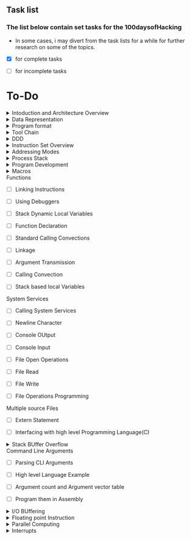 ## Task list
### The list below contain set tasks for the 100daysofHacking
- In some cases, i may divert from the task lists for a while for further research on some of the topics.

-  [x] for complete tasks  

-  [ ] for incomplete tasks

# To-Do
<details>
  <summary>Intoduction and Architecture Overview</summary>

 - [ ] Prequisites

 - [ ] Architecture Overview

 - [ ] CPU

 - [ ] Main Memory

 - [ ] Memory Layout

 - [ ] Memory Hierachy

</details>
<details>
  <summary>Data Representation</summary>

  - [ ] Integer Representation

  - [ ] Unsigned and Unsigned Edition

  - [ ] Floating point Representation

  - [ ] Characters and strings

</details>
<details>
  <summary>Program format</summary>

 - [ ] Comments

 - [ ] Numeric Values

 - [ ] Defining Constants

 - [ ] Data Sections

 - [ ] BSS Section

 - [ ] Text Section

 - [ ] Example programs

</details>
<details>
  <summary>Tool Chain</summary>

  - [ ] Assemble/Link/Load Overview

  - [ ] Assembler

  - [ ] Linker

  - [ ] Assemble/Link Scripts

  - [ ] Loader

  - [ ] Debugger

</details>
<details>
  <summary>DDD</summary>

  - [ ] Starting DDD

  - [ ] Program execution with DDD

</details>
<details>
  <summary>Instruction Set Overview</summary>

  - [ ] Notation Convections

    - [ ] Data Movement

    - [ ] Addresses and Values

  - [ ] Conversion Instructions

      - [ ] Narrowing Conversions

      - [ ] Widening Convections

      - [ ] Unsigned Conversions

  - [ ] Integer Arithmetic Instructions

  - [ ] Logic Instructions

  - [ ] Control Instructions

  </details>
<details>
  <summary>Addressing Modes</summary>

  - [ ] Addresses and Values

  - [ ] Sample Programming

</details>
<details>
  <summary>Process Stack</summary>

  - [ ] Stack Instructions

  - [ ] Stack Implementation

  - [ ] Stack Programming

</details>
<details>
  <summary>Program Development</summary>

  - [ ] Understanding the problems

  - [ ] Creating Algorithms

  - [ ] Implementing Programming

  - [ ] Testing/Debugging programs

</details>
<details>
  <summary>Macros</summary>

  - [ ] Single Line Macros

  - [ ] Multi Line Macros

  - [ ] Macro Examples

  - [ ] Debugging Macros

</details>
<detais>
  <summary>Functions</summary>

  - [ ] Linking Instructions

  - [ ] Using Debuggers

  - [ ] Stack Dynamic Local Variables

  - [ ] Function Declaration

  - [ ] Standard Calling Convections

  - [ ] Linkage

  - [ ] Argument Transmission

  - [ ] Calling Convection

  - [ ] Stack based local Variables
</details>
<detais>
  <summary>System Services</summary>

  - [ ] Calling System Services

  - [ ] Newline Character

  - [ ] Console OUtput

  - [ ] Console Input

  - [ ] File Open Operations

  - [ ] File Read

  - [ ] File Write

  - [ ] File Operations Programming

</details>
<detais>
  <summary>Multiple source Files</summary>

  - [ ] Extern Statement

  - [ ] Interfacing with high level Programming Language(C)

</details>
<details>
  <summary>Stack BUffer Overflow</summary>

  - [ ] Understanding Stack BUffer Overflows

  - [ ] Code to Inject

  - [ ] Code injection

  - [ ] Code injection protections

  #####will delve deeper into buffer overflows and for more sources at this point
</details>
<detais>
  <summary>Command Line Arguments</summary>

  - [ ] Parsing CLI Arguments

  - [ ] High level Language Example

  - [ ] Argument count and Argument vector table

  - [ ] Program them in Assembly

</details>
<details>
  <summary>I/O BUffering</summary>

  - [ ] Why Buffer

  - [ ] Buffering Algorithm

</details>
<details>
  <summary>Floating point Instruction</summary>

  - [ ] Floating point Values

  - [ ] Floating point Registers

  - [ ] Data Movement

  - [ ] Integer/Floating point Conversion Instructions

  - [ ] Floating point arithmetic Instructions

  - [ ] Floating point Control Instructions

  - [ ] Floating point Calling Convections

  - [ ] Write Floating point assembly programs

</details>
<details>
  <summary>Parallel Computing</summary>

  - [ ] Distributed Computing Introduction

  - [ ] Multiprocessing Introduction

  - [ ] Posix Threads

  - [ ] Race Conditions

  #####will also read more about race Conditions and how to exploit them at this point
</details>
<details>
  <summary>Interrupts</summary>

  - [ ] Multi-user OS

  - [ ] Interrupts types and levels

  - [ ] Interrupts processing

  - [ ] Suspension Interrupt processing summary

</details>
